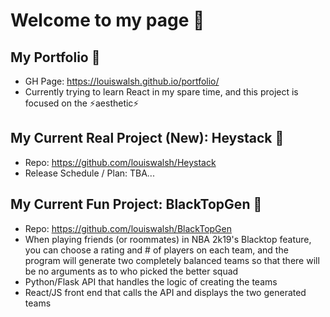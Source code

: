 # Welcome to my page 👋

## My Portfolio 👨
- GH Page: https://louiswalsh.github.io/portfolio/
- Currently trying to learn React in my spare time, and this project is focused on the ⚡aesthetic⚡

## My Current Real Project (New): Heystack 🌱
- Repo: https://github.com/louiswalsh/Heystack
- Release Schedule / Plan: TBA...

## My Current Fun Project: BlackTopGen 🏀
- Repo: https://github.com/louiswalsh/BlackTopGen
- When playing friends (or roommates) in NBA 2k19's Blacktop feature, you can choose a rating and # of players on each team, and the program will generate two completely balanced teams so that there will be no arguments as to who picked the better squad 
- Python/Flask API that handles the logic of creating the teams
- React/JS front end that calls the API and displays the two generated teams

